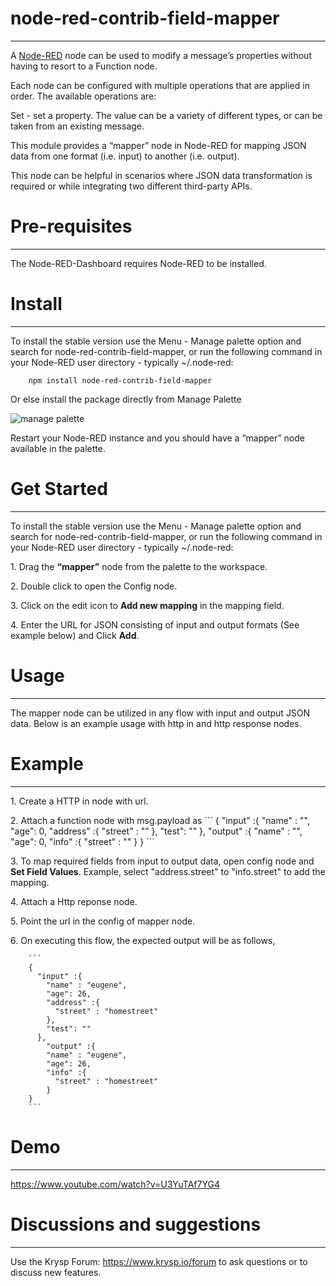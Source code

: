 
# node-red-contrib-field-mapper
-------

A <a href="http://nodered.org" target="_new">Node-RED</a> node can be used to modify a message’s properties without having to resort to a Function node.

Each node can be configured with multiple operations that are applied in order. The available operations are:

Set - set a property. The value can be a variety of different types, or can be taken from an existing message.

This module provides a “mapper” node in Node-RED for mapping JSON data from one format (i.e. input) to another (i.e. output).

This node can be helpful in scenarios where JSON data transformation is required or while integrating two different third-party APIs.

# Pre-requisites
-------

The Node-RED-Dashboard requires Node-RED to be installed.

# Install
-------

To install the stable version use the Menu - Manage palette option and search for node-red-contrib-field-mapper, or run the following command in your Node-RED user directory - typically ~/.node-red: 

        npm install node-red-contrib-field-mapper

Or else install the package directly from Manage Palette


<img src='https://static.node.iopulsedev.net/ManagePalette.png' alt='manage palette'>

Restart your Node-RED instance and you should have a “mapper” node available in the palette.

# Get Started
-------

To install the stable version use the Menu - Manage palette option and search for node-red-contrib-field-mapper, or run the following command in your Node-RED user directory - typically ~/.node-red: 

<p>1. Drag the <b>“mapper”</b> node from the palette to the workspace.</p>
<p>2. Double click to open the Config node.</p>
<p>3. Click on the edit icon to <b>Add new mapping</b> in the mapping field.</p>
<p>4. Enter the URL for JSON consisting of input and output formats (See example below) and Click <b>Add</b>.</p>

# Usage
-------

The mapper node can be utilized in any flow with input and output JSON data. Below is an example usage with http in and http response nodes.

# Example
-------
<p>1. Create a HTTP in node with url.</p>
<p>2. Attach a function node with msg.payload as 
        ```
        {
          "input" :{
            "name" : "",
            "age": 0,
            "address" :{
              "street" : ""
            },
            "test": ""
          },
            "output" :{
            "name" : "",
            "age": 0,
            "info" :{
              "street" : ""
            }
        }
        ```
<p>3. To map required fields from input to output data, open config node and <b>Set Field Values</b>. Example, select "address.street" to "info.street" to add the mapping.</p>
<p>4. Attach a Http reponse node.</p>
<p>5. Point the url in the config of mapper node.</p>
<p>6. On executing this flow, the expected output will be as follows,</p>

        ```
        {
          "input" :{
            "name" : "eugene",
            "age": 26,
            "address" :{
              "street" : "homestreet"
            },
            "test": ""
          },
            "output" :{
            "name" : "eugene",
            "age": 26,
            "info" :{
              "street" : "homestreet"
            }
        }
        ```
        

# Demo
-------

https://www.youtube.com/watch?v=U3YuTAf7YG4

# Discussions and suggestions
-------

Use the Krysp Forum: https://www.krysp.io/forum to ask questions or to discuss new features.

